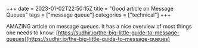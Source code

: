 +++ 
date = 2023-01-02T22:50:15Z
title = "Good article on Message Queues"
tags = ["message queue"]
categories = ["technical"]
+++

AMAZING article on message queues. It has a nice overview of most things one needs to know:
[https://sudhir.io/the-big-little-guide-to-message-queues](https://sudhir.io/the-big-little-guide-to-message-queues)
